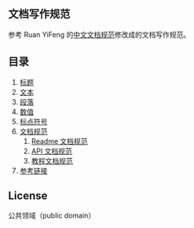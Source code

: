 ## 文档写作规范

参考 Ruan YiFeng 的[中文文档规范](https://github.com/ruanyf/document-style-guide)修改成的文档写作规范。

## 目录

1. [标题](docs/title.md)
1. [文本](docs/text.md)
1. [段落](docs/paragraph.md)
1. [数值](docs/number.md)
1. [标点符号](docs/marks.md)
1. [文档规范](docs/structures/structure.md)
    1. [Readme 文档规范](docs/structures/readme-structure.md)
    1. [API 文档规范](docs/structures/api-structure.md)
    1. [教程文档规范](docs/structures/tutorial-structure.md)
1. [参考链接](docs/reference.md)

## License

公共领域（public domain）
